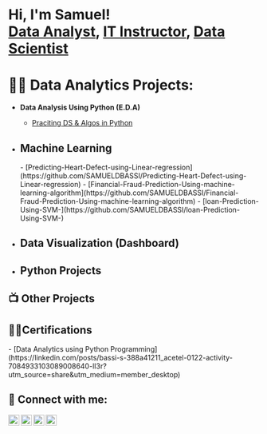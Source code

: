 <h1>Hi, I'm Samuel! <br/><a href="https://github.com/joshmadakor1">Data Analyst</a>, <a href="https://www.linkedin.com/in/joshmadakor/">IT Instructor</a>, <a href="https://www.youtube.com/c/joshmadakor">Data Scientist</a></h1>

<h1>👨‍💻 Data Analytics Projects:</h1>

- <b>Data Analysis Using Python (E.D.A) </b>
  - [Praciting DS & Algos in Python](https://github.com/joshmadakor1/Algorithms-Practice)

- <h2>Machine Learning</h2>
  - [Predicting-Heart-Defect-using-Linear-regression](https://github.com/SAMUELDBASSI/Predicting-Heart-Defect-using-Linear-regression)
  - [Financial-Fraud-Prediction-Using-machine-learning-algorithm](https://github.com/SAMUELDBASSI/Financial-Fraud-Prediction-Using-machine-learning-algorithm)
  - [loan-Prediction-Using-SVM-](https://github.com/SAMUELDBASSI/loan-Prediction-Using-SVM-)
  
- <h2>Data Visualization (Dashboard)</h2>

- <h2>Python Projects</h2>
  

<h2>📺 Other Projects</h2>


<h2>👨‍💻Certifications</h2>  
 - [Data Analytics using Python Programming](https://linkedin.com/posts/bassi-s-388a41211_acetel-0122-activity-7084933103089008640-lI3r?utm_source=share&utm_medium=member_desktop)
 
<h2> 🤳 Connect with me:</h2>

[<img align="left" alt="JoshMadakor | YouTube" width="22px" src="https://cdn.jsdelivr.net/npm/simple-icons@v3/icons/youtube.svg" />][youtube]
[<img align="left" alt="JoshMadakor | Twitter" width="22px" src="https://cdn.jsdelivr.net/npm/simple-icons@v3/icons/twitter.svg" />][twitter]
[<img align="left" alt="JoshMadakor | LinkedIn" width="22px" src="https://cdn.jsdelivr.net/npm/simple-icons@v3/icons/linkedin.svg" />][linkedin]
[<img align="left" alt="JoshMadakor | Instagram" width="22px" src="https://cdn.jsdelivr.net/npm/simple-icons@v3/icons/instagram.svg" />][instagram]

[twitter]: https://twitter.com/joshmadakor
[youtube]: https://www.youtube.com/c/joshmadakor
[instagram]: https://www.instagram.com/joshmadakor/
[linkedin]: https://linkedin.com/in/joshmadakor

<!--
**joshmadakor1/joshmadakor1** is a ✨ _special_ ✨ repository because its `README.md` (this file) appears on your GitHub profile.

Here are some ideas to get you started:

- 🔭 I’m currently working on ...
- 🌱 I’m currently learning ...
- 👯 I’m looking to collaborate on ...
- 🤔 I’m looking for help with ...
- 💬 Ask me about ...
- 📫 How to reach me: ...
- 😄 Pronouns: ...
- ⚡ Fun fact: ...
-->
